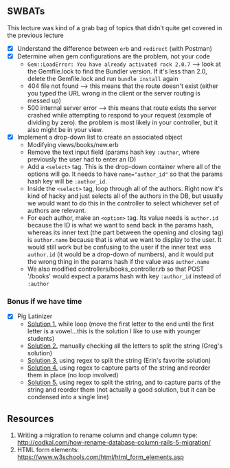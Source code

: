 ## SWBATs

This lecture was kind of a grab bag of topics that didn't quite get covered in the previous lecture

 - [x] Understand the difference between `erb` and `redirect` (with Postman)
 - [x] Determine when gem configurations are the problem, not your code
    - `Gem::LoadError: You have already activated rack 2.0.7` --> look at the Gemfile.lock to find the Bundler version.  If it's less than 2.0, delete the Gemfile.lock and run `bundle install` again
    - 404 file not found --> this means that the route doesn't exist (either you typed the URL wrong in the client or the server routing is messed up)
    - 500 internal server error --> this means that route exists the server crashed while attempting to respond to your request (example of dividing by zero). the problem is most likely in your controller, but it also might be in your view.
 - [x] Implement a drop-down list to create an associated object
    - Modifying views/books/new.erb
    - Remove the text input field (params hash key `:author`, where previously the user had to enter an ID)
    - Add a `<select>` tag.  This is the drop-down container where all of the options will go.  It needs to have `name="author_id"` so that the params hash key will be `:author_id`.
    - Inside the `<select>` tag, loop through all of the authors.  Right now it's kind of hacky and just selects all of the authors in the DB, but usually we would want to do this in the controller to select whichever set of authors are relevant.
    - For each author, make an `<option>` tag.  Its value needs is `author.id` because the ID is what we want to send back in the params hash, whereas its inner text (the part between the opening and closing tag) is `author.name` because that is what we want to display to the user.  It would still work but be confusing to the user if the inner text was `author.id` (it would be a drop-down of numbers), and it would put the wrong thing in the params hash if the value was `author.name`
    - We also modified controllers/books_controller.rb so that POST '/books' would expect a params hash with key `:author_id` instead of `:author`

### Bonus if we have time
 - [x] Pig Latinizer
    - [Solution 1.](https://github.com/hoffm386/sinatra-mvc-lab-seattle-web-career-021819/blob/65aa6c2d5eb2770031feb52c083544986156d8c6/models/pig_latinizer.rb) while loop (move the first letter to the end until the first letter is a vowel...this is the solution I like to use with younger students) 
    - [Solution 2.](https://github.com/vibraniumforge/sinatra-mvc-lab-seattle-web-career-042219/blob/master/models/piglatinizer.rb) manually checking all the letters to split the string (Greg's solution)
    - [Solution 3.](https://github.com/hoffm386/sinatra-mvc-lab-seattle-web-career-021819/blob/af5566692742e7a2063929195f430bc3ccefea6d/models/pig_latinizer.rb) using regex to split the string (Erin's favorite solution)
    - [Solution 4.](https://github.com/hoffm386/sinatra-mvc-lab-seattle-web-career-021819/blob/3f20518bd0a1cd4d21da690d24c2aac1173d7564/models/pig_latinizer.rb) using regex to capture parts of the string and reorder them in place (no loop involved)
    - [Solution 5.](https://github.com/hoffm386/sinatra-mvc-lab-seattle-web-career-021819/blob/a932d268bbb97e187f93a204f5d43e2ef7a473bc/models/pig_latinizer.rb) using regex to split the string, and to capture parts of the string and reorder them (not actually a good solution, but it can be condensed into a single line)


## Resources
 1. Writing a migration to rename column and change column type: http://codkal.com/how-rename-database-column-rails-5-migration/
 2. HTML form elements: https://www.w3schools.com/html/html_form_elements.asp
